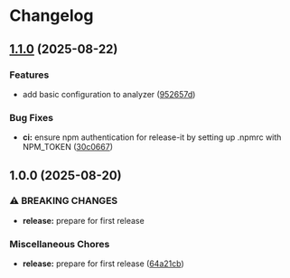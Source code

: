 # Changelog

## [1.1.0](https://github.com/henryhale/worstcase/compare/v1.0.0...v1.1.0) (2025-08-22)

### Features

* add basic configuration to analyzer ([952657d](https://github.com/henryhale/worstcase/commit/952657ded1292a998a9fdcc4524d473f900acffc))

### Bug Fixes

* **ci:** ensure npm authentication for release-it by setting up .npmrc with NPM_TOKEN ([30c0667](https://github.com/henryhale/worstcase/commit/30c06673ed2c983633931983e981f6a19d768692))

## 1.0.0 (2025-08-20)

### ⚠ BREAKING CHANGES

* **release:** prepare for first release

### Miscellaneous Chores

* **release:** prepare for first release ([64a21cb](https://github.com/henryhale/worstcase/commit/64a21cbb364d1e0527c5c0ada16426ccaf43d4d4))
